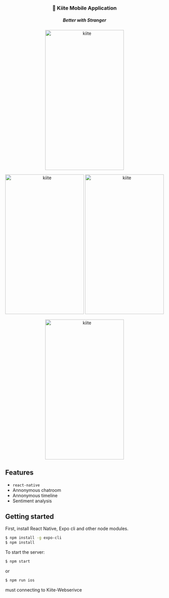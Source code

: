 <h3 align="center">
  💬 Kiite Mobile Application
</h3>
<h5 align="center">
  Better with Stranger
</h5>
<p align="center" >
   <img alt="kiite" src="https://i.ibb.co/7zh0t6y/i-Phone-8-2.png" width="250" height="444.666666667" />
</p>
<p align="center" >
   <img alt="kiite" src="https://i.ibb.co/z5Rh5Vg/i-Phone-8-9.png" width="250" height="444.666666667" />
   <img alt="kiite" src="https://i.ibb.co/2NCY3XD/i-Phone-8-7.png" width="250" height="444.666666667" />
</p>
<p align="center" >
   <img alt="kiite" src="https://i.ibb.co/Rc03Y8n/i-Phone-8-9.png" width="250" height="444.666666667" />
</p>

## Features
- `react-native`
- Annonymous chatroom
- Annonymous timeline
- Sentiment analysis

## Getting started
First, install React Native, Expo cli and other node modules.
```bash
$ npm install -g expo-cli
$ npm install
```

To start the server:
```bash
$ npm start
```
or
```bash
$ npm run ios
```
must connecting to Kiite-Webserivce
